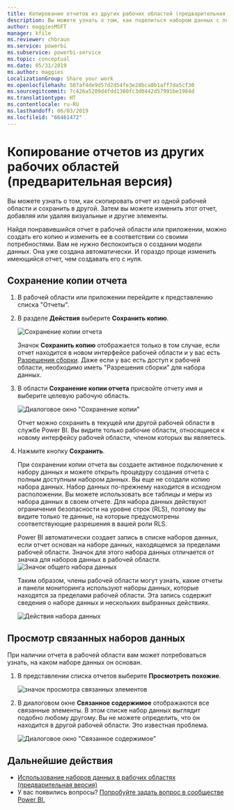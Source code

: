 ```yaml
---
title: Копирование отчетов из других рабочих областей (предварительная версия) — Power BI
description: Вы можете узнать о том, как поделиться набором данных с пользователями в организации. Затем они могут создать отчеты, основанные на вашем наборе данных, в своих рабочих областях.
author: maggiesMSFT
manager: kfile
ms.reviewer: chbraun
ms.service: powerbi
ms.subservice: powerbi-service
ms.topic: conceptual
ms.date: 05/31/2019
ms.author: maggies
LocalizationGroup: Share your work
ms.openlocfilehash: 507af4de9d57d2d54fe3e28bca8b1aff7da5cf30
ms.sourcegitcommit: 7c426a5209d4fdd1360fc3d0442d57991be1984d
ms.translationtype: HT
ms.contentlocale: ru-RU
ms.lasthandoff: 06/03/2019
ms.locfileid: "66461472"
---
```

# <a name="copy-reports-from-other-workspaces-preview"></a>Копирование отчетов из других рабочих областей (предварительная версия)

Вы можете узнать о том, как скопировать отчет из одной рабочей области и сохранить в другой. Затем вы можете изменить этот отчет, добавляя или удаляя визуальные и другие элементы.

Найдя понравившийся отчет в рабочей области или приложении, можно создать его копию и изменить ее в соответствии со своими потребностями. Вам не нужно беспокоиться о создании модели данных. Она уже создана автоматически. И гораздо проще изменить имеющийся отчет, чем создавать его с нуля.

## <a name="save-a-copy-of-a-report"></a>Сохранение копии отчета

1. В рабочей области или приложении перейдите к представлению списка "Отчеты".

1. В разделе **Действия** выберите **Сохранить копию**.

    ![Сохранение копии отчета](media/service-datasets-copy-reports/power-bi-dataset-save-report-copy.png)

    Значок **Сохранить копию** отображается только в том случае, если отчет находится в новом интерфейсе рабочей области и у вас есть [Разрешения сборки](service-datasets-build-permissions.md#build-permissions-for-shared-datasets). Даже если у вас есть доступ к рабочей области, необходимо иметь "Разрешения сборки" для набора данных.

3. В области **Сохранение копии отчета** присвойте отчету имя и выберите целевую рабочую область.

    ![Диалоговое окно "Сохранение копии"](media/service-datasets-copy-reports/power-bi-dataset-save-report.png)

    Отчет можно сохранить в текущей или другой рабочей области в службе Power BI. Вы видите только рабочие области, относящиеся к новому интерфейсу рабочей области, членом которых вы являетесь.
  
4. Нажмите кнопку **Сохранить**.

    При сохранении копии отчета вы создаете активное подключение к набору данных и можете открыть процедуру создания отчета с полным доступным набором данных. Вы еще не создали копию набора данных. Набор данных по-прежнему находится в исходном расположении. Вы можете использовать все таблицы и меры из набора данных в своем отчете. Для набора данных действуют ограничения безопасности на уровне строк (RLS), поэтому вы видите только те данные, на которые предусмотрены соответствующие разрешения в вашей роли RLS.

    Power BI автоматически создает запись в списке наборов данных, если отчет основан на наборе данных, находящемся за пределами рабочей области. Значок для этого набора данных отличается от значка для наборов данных в рабочей области. ![Значок общего набора данных](media/service-datasets-discover-across-workspaces/power-bi-shared-dataset-icon.png)


    Таким образом, члены рабочей области могут узнать, какие отчеты и панели мониторинга используют наборы данных, которые находятся за пределами рабочей области. Эта запись содержит сведения о наборе данных и нескольких выбранных действиях.

    ![Действия набора данных](media/service-datasets-across-workspaces/power-bi-dataset-actions.png)

## <a name="view-related-datasets"></a>Просмотр связанных наборов данных

При наличии отчета в рабочей области вам может потребоваться узнать, на каком наборе данных он основан.

1. В представлении списка отчетов выберите **Просмотреть похожие**.

    ![значок просмотра связанных элементов](media/service-datasets-copy-reports/power-bi-dataset-view-related.png)

1. В диалоговом окне **Связанное содержимое** отображаются все связанные элементы. В этом списке набор данных выглядит подобно любому другому. Вы не можете определить, что он находится в другой рабочей области. Это известная проблема.
 
    ![Диалоговое окно "Связанное содержимое"](media/service-datasets-copy-reports/power-bi-dataset-related.png)


## <a name="next-steps"></a>Дальнейшие действия

- [Использование наборов данных в рабочих областях (предварительная версия)](service-datasets-across-workspaces.md)
- У вас появились вопросы? [Попробуйте задать вопрос в сообществе Power BI.](http://community.powerbi.com/)
